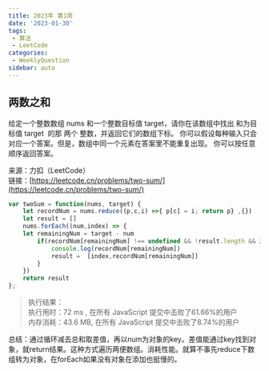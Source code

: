 ```yaml
---
title: 2023年 第1周
date: '2023-01-30'
tags:
 - 算法
 - LeetCode
categories:
 - WeeklyQuestion
sidebar: auto
---
```

## 两数之和
给定一个整数数组 nums 和一个整数目标值 target，请你在该数组中找出 和为目标值 target  的那 两个 整数，并返回它们的数组下标。
你可以假设每种输入只会对应一个答案。但是，数组中同一个元素在答案里不能重复出现。
你可以按任意顺序返回答案。

来源：力扣（LeetCode）<br/>
链接：[https://leetcode.cn/problems/two-sum/](https://leetcode.cn/problems/two-sum/)
```js
var twoSum = function(nums, target) {
    let recordNum = nums.reduce((p,c,i) =>{ p[c] = i; return p} ,{})
    let result = []
    nums.forEach((num,index) => {
    let remainingNum = target - num
        if(recordNum[remainingNum] !== undefined && !result.length && index !== recordNum[remainingNum]){
            console.log(recordNum[remainingNum])
            result =  [index,recordNum[remainingNum]]
        }
    })
    return result
};
```
>执行结果：<br/>
>执行用时：72 ms , 在所有 JavaScript 提交中击败了61.66%的用户<br/>
>内存消耗：43.6 MB, 在所有 JavaScript 提交中击败了8.74%的用户<br/>

总结：通过循环减去总和取差值，再以num为对象的key。差值能通过key找到对象，就return结果。这种方式遍历两便数组。消耗性能。就算不事先reduce下数组转为对象，在forEach如果没有对象在添加也挺慢的。